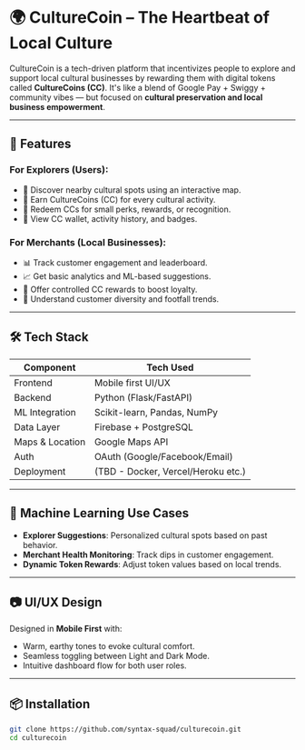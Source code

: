 # 🌍 CultureCoin – The Heartbeat of Local Culture

CultureCoin is a tech-driven platform that incentivizes people to explore and support local cultural businesses by rewarding them with digital tokens called **CultureCoins (CC)**. It's like a blend of Google Pay + Swiggy + community vibes — but focused on **cultural preservation and local business empowerment**.

---

## 🚀 Features

### For Explorers (Users):
- 🎯 Discover nearby cultural spots using an interactive map.
- 🎒 Earn CultureCoins (CC) for every cultural activity.
- 🎁 Redeem CCs for small perks, rewards, or recognition.
- 🧾 View CC wallet, activity history, and badges.


### For Merchants (Local Businesses):
- 📊 Track customer engagement and leaderboard.
- 📈 Get basic analytics and ML-based suggestions.
- 🎁 Offer controlled CC rewards to boost loyalty.
- 🧠 Understand customer diversity and footfall trends.

---

## 🛠️ Tech Stack

| Component       | Tech Used                          |
|-----------------|------------------------------------|
| Frontend        | Mobile first UI/UX   |
| Backend         | Python (Flask/FastAPI)             |
| ML Integration  | Scikit-learn, Pandas, NumPy        |
| Data Layer      | Firebase + PostgreSQL              |
| Maps & Location | Google Maps API                    |
| Auth            | OAuth (Google/Facebook/Email)      |
| Deployment      | (TBD - Docker, Vercel/Heroku etc.) |

---

## 🤖 Machine Learning Use Cases

- **Explorer Suggestions**: Personalized cultural spots based on past behavior.
- **Merchant Health Monitoring**: Track dips in customer engagement.
- **Dynamic Token Rewards**: Adjust token values based on local trends.

---

## 📷 UI/UX Design

Designed in **Mobile First** with:
- Warm, earthy tones to evoke cultural comfort.
- Seamless toggling between Light and Dark Mode.
- Intuitive dashboard flow for both user roles.

---

## 📦 Installation

```bash
git clone https://github.com/syntax-squad/culturecoin.git
cd culturecoin
